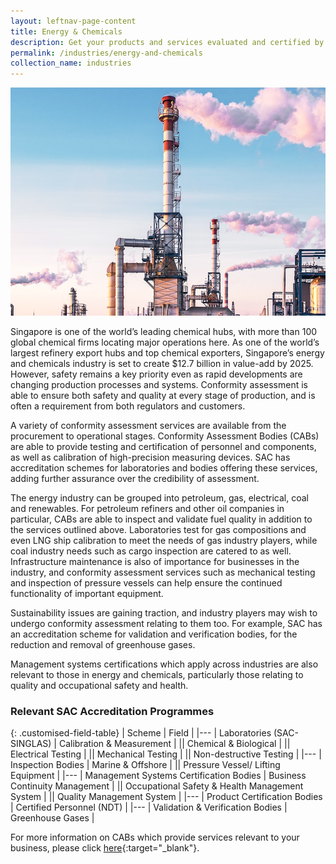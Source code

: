```yaml
---
layout: leftnav-page-content
title: Energy & Chemicals
description: Get your products and services evaluated and certified by a Singapore Accreditation Council (SAC)-accredited Conformity Assessment Body (CAB).
permalink: /industries/energy-and-chemicals
collection_name: industries
---
```


![Energy & Chemicals](/images/industries/energy-and-chemicals.jpg)

Singapore is one of the world’s leading chemical hubs, with more than 100 global chemical firms locating major operations here. As one of the world’s largest refinery export hubs and top chemical exporters, Singapore’s energy and chemicals industry is set to create $12.7 billion in value-add by 2025. However, safety remains a key priority even as rapid developments are changing production processes and systems. Conformity assessment is able to ensure both safety and quality at every stage of production, and is often a requirement from both regulators and customers. 

A variety of conformity assessment services are available from the procurement to operational stages. Conformity Assessment Bodies (CABs) are able to provide testing and certification of personnel and components, as well as calibration of high-precision measuring devices. SAC has accreditation schemes for laboratories and bodies offering these services, adding further assurance over the credibility of assessment. 

The energy industry can be grouped into petroleum, gas, electrical, coal and renewables. For petroleum refiners and other oil companies in particular, CABs are able to inspect and validate fuel quality in addition to the services outlined above. Laboratories test for gas compositions and even LNG ship calibration to meet the needs of gas industry players, while coal industry needs such as cargo inspection are catered to as well. Infrastructure maintenance is also of importance for businesses in the industry, and conformity assessment services such as mechanical testing and inspection of pressure vessels can help ensure the continued functionality of important equipment.

Sustainability issues are gaining traction, and industry players may wish to undergo conformity assessment relating to them too. For example, SAC has an accreditation scheme for validation and verification bodies, for the reduction and removal of greenhouse gases. 

Management systems certifications which apply across industries are also relevant to those in energy and chemicals, particularly those relating to quality and occupational safety and health.

### Relevant SAC Accreditation Programmes

{: .customised-field-table}
| Scheme | Field |
|---
| Laboratories (SAC-SINGLAS) | Calibration & Measurement |
|| Chemical & Biological |
|| Electrical Testing |
|| Mechanical Testing |
|| Non-destructive Testing |
|---
| Inspection Bodies | Marine & Offshore |
|| Pressure Vessel/ Lifting Equipment |
|---
| Management Systems Certification Bodies | Business Continuity Management |
|| Occupational Safety & Health Management System |
|| Quality Management System |
|---
| Product Certification Bodies | Certified Personnel (NDT) |
|---
| Validation & Verification Bodies | Greenhouse Gases |

For more information on CABs which provide services relevant to your business, please click [here](/services/accreditation-services){:target="_blank"}.
